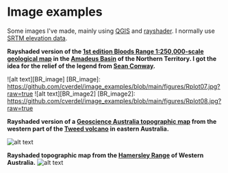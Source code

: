 # Image examples

Some images I've made, mainly using [QGIS](https://qgis.org/en/site/about/index.html) and [rayshader](https://www.rayshader.com/). I normally use [SRTM elevation data](https://dwtkns.com/srtm30m/).

**Rayshaded version of the [1st edition Bloods Range 1:250,000-scale geological map](https://geoscience.nt.gov.au/gemis/ntgsjspui/handle/1/81646) in the [Amadeus Basin](https://en.wikipedia.org/wiki/Amadeus_Basin) of the Northern Territory. I got the idea for the relief of the legend from [Sean Conway](https://muir-way.com/collections/vintage-relief#).**

![alt text][BR_image]
[BR_image]: https://github.com/cverdel/image_examples/blob/main/figures/Rplot07.jpg?raw=true
![alt text][BR_image2]
[BR_image2]: https://github.com/cverdel/image_examples/blob/main/figures/Rplot08.jpg?raw=true


**Rayshaded version of a [Geoscience Australia topographic map](https://www.ga.gov.au/scientific-topics/national-location-information/topographic-maps-data/topographic-maps) from the western part of the [Tweed volcano](https://en.wikipedia.org/wiki/Tweed_Volcano) in eastern Australia.**

![alt text][Tweed_image]

[Tweed_image]: https://github.com/cverdel/image_examples/blob/main/figures/Rplot05.jpg?raw=true

**Rayshaded topographic map from the [Hamersley Range](https://en.wikipedia.org/wiki/Hamersley_Range) of Western Australia.**
![alt text][WA_image]

[WA_image]: https://github.com/cverdel/image_examples/blob/main/figures/WARplot05.jpg?raw=true








